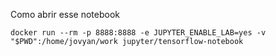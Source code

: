 
Como abrir esse notebook

`docker run --rm -p 8888:8888 -e JUPYTER_ENABLE_LAB=yes -v "$PWD":/home/jovyan/work jupyter/tensorflow-notebook`
